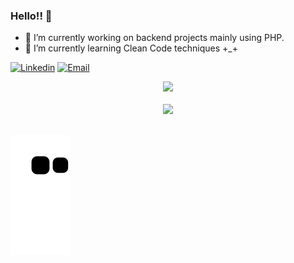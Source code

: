 ### Hello!! 👋

- 🔭 I’m currently working on backend projects mainly using PHP.
- 🌱 I’m currently learning Clean Code techniques +_+

<p dir="auto"><a href="https://www.linkedin.com/in/matheus-assun%C3%A7%C3%A3o93/" rel="nofollow"><img src="https://camo.githubusercontent.com/6dc9828248fb64760c234f5b24c275a4912e9bb546c281d0c8e67cecb3381669/68747470733a2f2f696d672e736869656c64732e696f2f62616467652f2d4c696e6b6564496e2d626c75653f7374796c653d666c6174266c6f676f3d4c696e6b6564696e266c6f676f436f6c6f723d7768697465" alt="Linkedin" data-canonical-src="https://img.shields.io/badge/-LinkedIn-blue?style=flat&amp;logo=Linkedin&amp;logoColor=white" style="max-width: 100%;"></a>
<a href="mailto:matheus.tba@hotmail.com"><img src="https://camo.githubusercontent.com/4ecffd937dda06e57f08227f1fb3dcbd43eb763eb1915cf872d301adf443dfed/68747470733a2f2f696d672e736869656c64732e696f2f62616467652f2d4f75746c6f6f6b2d626c75653f7374796c653d666c6174266c6f676f3d4d61696c266c6f676f436f6c6f723d7768697465" alt="Email" data-canonical-src="https://img.shields.io/badge/-Outlook-blue?style=flat&amp;logo=Mail&amp;logoColor=white" style="max-width: 100%;"></a></p>

<div align="center">
  <img height="180em" src="https://github-readme-stats.vercel.app/api?username=MatheusAAssuncao&show_icons=false&theme=dark&include_all_commits=true&count_private=true&hide=stars,issues,contribs"/>
  <br><br>
  <img height="180em" src="https://github-readme-stats.vercel.app/api/top-langs/?username=MatheusAAssuncao&layout=compact&langs_count=7&theme=dark"/>
</div>
  <br>
<div> 
 
  ![Snake animation](https://github.com/MatheusAAssuncao/MatheusAAssuncao/blob/output/github-contribution-grid-snake.svg)
 
</div>
<!--

Here are some ideas to get you started:

- 🔭 I’m currently working on ...
- 🌱 I’m currently learning ...
- 👯 I’m looking to collaborate on ...
- 🤔 I’m looking for help with ...
- 💬 Ask me about ...
- 📫 How to reach me: ...
- 😄 Pronouns: ...
- ⚡ Fun fact: ...
-->
